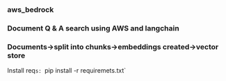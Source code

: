 ### aws_bedrock 
### Document Q & A search using AWS and langchain
### Documents->split into chunks->embeddings created->vector store

Install req`s:
`pip install -r requiremets.txt`
